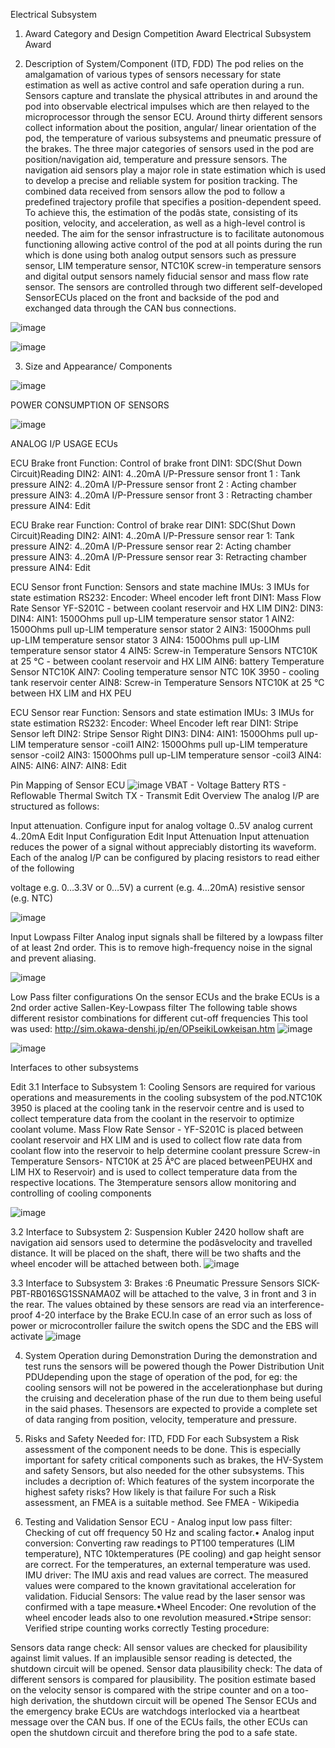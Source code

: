 Electrical Subsystem

1. Award Category and Design Competition Award
Electrical Subsystem Award


2. Description of System/Component (ITD, FDD)
The pod relies on the amalgamation of various types of sensors necessary for state estimation as well as active control and safe operation during a run. Sensors capture and translate the physical attributes in and around the pod into observable electrical impulses which are then relayed to the microprocessor through the sensor ECU. Around thirty different sensors collect information about the position, angular/ linear orientation of the pod, the temperature of various subsystems and pneumatic pressure of the brakes. The three major categories of sensors used in the pod are position/navigation aid, temperature and pressure sensors. The navigation aid sensors play a major role in state estimation which is used to develop a precise and reliable system for position tracking. The combined data received from sensors allow the pod to follow a predefined trajectory profile that specifies a position-dependent speed. To achieve this, the estimation of the podâs state, consisting of its position, velocity, and acceleration, as well as a high-level control is needed. The aim for the sensor infrastructure is to facilitate autonomous functioning allowing active control of the pod at all points during the run which is done using both analog output sensors such as pressure sensor, LIM temperature sensor, NTC10K screw-in temperature sensors and digital output sensors namely fiducial sensor and mass flow rate sensor. The sensors are controlled through two different self-developed SensorECUs placed on the front and backside of the pod and exchanged data through the CAN bus connections.

![image](https://github.com/user-attachments/assets/bd425249-0b31-40d6-a2a2-b785c41800a4)

![image](https://github.com/user-attachments/assets/3b875a27-c35e-4282-a910-4bae8cf24c98)

3. Size and Appearance/ Components

![image](https://github.com/user-attachments/assets/eeee2264-2a37-4cc4-af53-742c822e1d25)

POWER CONSUMPTION OF SENSORS

![image](https://github.com/user-attachments/assets/d66c5aa0-1e52-45af-9798-c76ac6e3f260)

ANALOG I/P USAGE ECUs

ECU Brake front
Function: Control of brake front
DIN1: SDC(Shut Down Circuit)Reading
DIN2:
AIN1: 4..20mA I/P-Pressure sensor front 1 : Tank pressure
AIN2: 4..20mA I/P-Pressure sensor front 2 : Acting chamber pressure
AIN3: 4..20mA I/P-Pressure sensor front 3 : Retracting chamber pressure
AIN4:
Edit

ECU Brake rear
Function: Control of brake rear
DIN1: SDC(Shut Down Circuit)Reading
DIN2:
AIN1: 4..20mA I/P-Pressure sensor rear 1: Tank pressure
AIN2: 4..20mA I/P-Pressure sensor rear 2: Acting chamber pressure
AIN3: 4..20mA I/P-Pressure sensor rear 3: Retracting chamber pressure
AIN4:
Edit

ECU Sensor front
Function: Sensors and state machine
IMUs: 3 IMUs for state estimation
RS232:
Encoder: Wheel encoder left front
DIN1: Mass Flow Rate Sensor YF-S201C - between coolant reservoir and HX LIM
DIN2:
DIN3:
DIN4:
AIN1: 1500Ohms pull up-LIM temperature sensor stator 1
AIN2: 1500Ohms pull up-LIM temperature sensor stator 2
AIN3: 1500Ohms pull up-LIM temperature sensor stator 3
AIN4: 1500Ohms pull up-LIM temperature sensor stator 4
AIN5: Screw-in Temperature Sensors NTC10K at 25 °C - between coolant reservoir and HX LIM
AIN6: battery Temperature Sensor NTC10K
AIN7: Cooling temperature sensor NTC 10K 3950 - cooling tank reservoir center
AIN8: Screw-in Temperature Sensors NTC10K at 25 °C between HX LIM and HX PEU

ECU Sensor rear
Function: Sensors and state estimation
IMUs: 3 IMUs for state estimation
RS232:
Encoder: Wheel Encoder left rear
DIN1: Stripe Sensor left
DIN2: Stripe Sensor Right
DIN3:
DIN4:
AIN1: 1500Ohms pull up-LIM temperature sensor -coil1
AIN2: 1500Ohms pull up-LIM temperature sensor -coil2
AIN3: 1500Ohms pull up-LIM temperature sensor -coil3
AIN4:
AIN5:
AIN6:
AIN7:
AIN8:
Edit

Pin Mapping of Sensor ECU
![image](https://github.com/user-attachments/assets/966dab0c-bb52-4e78-8874-a9473bbe95d8)
VBAT - Voltage Battery
RTS - Reflowable Thermal Switch
TX - Transmit
Edit
Overview
The analog I/P are structured as follows:

Input attenuation. Configure input for
analog voltage 0..5V
analog current 4..20mA
Edit
Input Configuration
Edit
Input Attenuation
Input attenuation reduces the power of a signal without appreciably distorting its waveform. Each of the analog I/P can be configured by placing resistors to read either of the following

voltage e.g. 0…3.3V or 0…5V)
a current (e.g. 4…20mA)
resistive sensor (e.g. NTC)

![image](https://github.com/user-attachments/assets/f4d1db96-6ef4-4da6-bf7b-c373aaca9511)

Input Lowpass Filter
Analog input signals shall be filtered by a lowpass filter of at least 2nd order.
This is to remove high-frequency noise in the signal and prevent aliasing.

![image](https://github.com/user-attachments/assets/2c2cfa54-5f45-4983-8d3f-6868531ad15d)

Low Pass filter configurations
On the sensor ECUs and the brake ECUs is a 2nd order active Sallen-Key-Lowpass filter
The following table shows different resistor combinations for different cut-off frequencies
This tool was used: http://sim.okawa-denshi.jp/en/OPseikiLowkeisan.htm
![image](https://github.com/user-attachments/assets/f69bbde4-b096-4006-ad37-be7e7bf51cfd)

![image](https://github.com/user-attachments/assets/5985e2d9-2be7-469a-b88b-b271bb2467d4)

Interfaces to other subsystems

Edit
3.1 Interface to Subsystem 1: Cooling
Sensors are required for various operations and measurements in the cooling subsystem of the pod.NTC10K 3950 is placed at the cooling tank in the reservoir centre and is used to collect temperature data from the coolant in the reservoir to optimize coolant volume. Mass Flow Rate Sensor - YF-S201C is placed between coolant reservoir and HX LIM and is used to collect flow rate data from coolant flow into the reservoir to help determine coolant pressure Screw-in Temperature Sensors- NTC10K at 25 Â°C are placed betweenPEUHX and LIM HX to Reservoir) and is used to collect temperature data from the respective locations. The 3temperature sensors allow monitoring and controlling of cooling components

![image](https://github.com/user-attachments/assets/4cdc1d27-e9ca-4024-b07f-8f44a1d6f8e4)

3.2 Interface to Subsystem 2: Suspension
Kubler 2420 hollow shaft are navigation aid sensors used to determine the podâsvelocity and travelled distance. It will be placed on the shaft, there will be two shafts and the wheel encoder will be attached between both.
![image](https://github.com/user-attachments/assets/eb35380f-1886-4db1-887e-f45683ac6b62)


3.3 Interface to Subsystem 3: Brakes
:6 Pneumatic Pressure Sensors SICK-PBT-RB016SG1SSNAMA0Z will be attached to the valve, 3 in front and 3 in the rear. The values obtained by these sensors are read via an interference-proof 4-20 interface by the Brake ECU.In case of an error such as loss of power or microcontroller failure the switch opens the SDC and the EBS will activate
![image](https://github.com/user-attachments/assets/686856be-9a5e-4575-a551-bddbee14582d)


4. System Operation during Demonstration
During the demonstration and test runs the sensors will be powered though the Power Distribution Unit PDUdepending upon the stage of operation of the pod, for eg: the cooling sensors will not be powered in the accelerationphase but during the cruising and deceleration phase of the run due to them being useful in the said phases. Thesensors are expected to provide a complete set of data ranging from position, velocity, temperature and pressure.



5. Risks and Safety
Needed for: ITD, FDD
For each Subsystem a Risk assessment of the component needs to be done. This is especially important for safety critical components such as brakes, the HV-System and safety Sensors, but also needed for the other subsystems. This includes a decription of:
Which features of the system incorporate the highest safety risks?
How likely is that failure
For such a Risk assessment, an FMEA is a suitable method. See FMEA - Wikipedia



6. Testing and Validation
Sensor ECU - Analog input low pass filter: Checking of cut off frequency 50 Hz and scaling factor.•
Analog input conversion: Converting raw readings to PT100 temperatures (LIM temperature), NTC 10ktemperatures (PE cooling) and gap height sensor are correct. For the temperatures, an external temperature was used.
IMU driver: The IMU axis and read values are correct. The measured values were compared to the known gravitational acceleration for validation.
Fiducial Sensors: The value read by the laser sensor was confirmed with a tape measure.•Wheel Encoder: One revolution of the wheel encoder leads also to one revolution measured.•Stripe sensor: Verified stripe counting works correctly
Testing procedure:

Sensors data range check: All sensor values are checked for plausibility against limit values. If an implausible sensor reading is detected, the shutdown circuit will be opened.
Sensor data plausibility check: The data of different sensors is compared for plausibility. The position estimate based on the velocity sensor is compared with the stripe counter and on a too-high derivation, the shutdown circuit will be opened
The Sensor ECUs and the emergency brake ECUs are watchdogs interlocked via a heartbeat message over the CAN bus. If one of the ECUs fails, the other ECUs can open the shutdown circuit and therefore bring the pod to a safe state.

